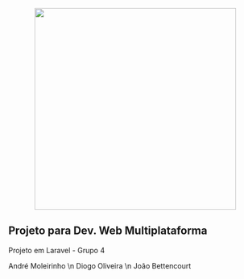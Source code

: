 <p align="center"><a href="https://laravel.com" target="_blank"><img src="https://lh3.googleusercontent.com/proxy/iA4tzf6dsPDGbWWzbTbVtYJp01i3p127nSbBr0N5aFLdU2F7Ics9vrmMP3TmYLQ8iAZ61HdZCdJDho1ecIc6r-1PdlDNY7bxywX_Lw3g7d-qspeqfpX1tzk" width="400"></a></p>

## Projeto para Dev. Web Multiplataforma

Projeto em Laravel - Grupo 4

André Moleirinho \n
Diogo Oliveira \n
João Bettencourt

